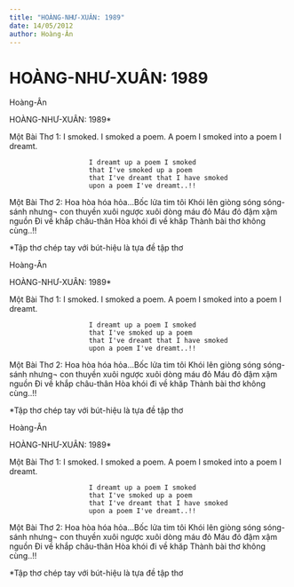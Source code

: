 ```yaml
---
title: "HOÀNG-NHƯ-XUÂN: 1989"
date: 14/05/2012
author: Hoàng-Ân
---
```


# HOÀNG-NHƯ-XUÂN: 1989

Hoàng-Ân


HOÀNG-NHƯ-XUÂN: 1989*


Một Bài Thơ 1:
                        I smoked. I smoked a poem.
                        A poem I smoked
                        into a poem I dreamt.

                        I dreamt up a poem I smoked
                        that I've smoked up a poem
                        that I've dreamt that I have smoked
                        upon a poem I've dreamt..!!

Một Bài Thơ 2:
                        Hoa hòa hóa hỏa...Bốc lửa tim tôi
                        Khói lên giòng sóng
                        sóng-sánh nhưng¬ con thuyền
                        xuôi ngược xuôi dòng máu đỏ
                        Máu đỏ đậm xậm nguồn
                        Đi về khắp châu-thân
                        Hòa khói đi về khăp
                        Thành bài thơ không cùng..!!


*Tập thơ chép tay với bút-hiệu là tựa đề tập thơ

Hoàng-Ân


HOÀNG-NHƯ-XUÂN: 1989*


Một Bài Thơ 1:
                        I smoked. I smoked a poem.
                        A poem I smoked
                        into a poem I dreamt.

                        I dreamt up a poem I smoked
                        that I've smoked up a poem
                        that I've dreamt that I have smoked
                        upon a poem I've dreamt..!!

Một Bài Thơ 2:
                        Hoa hòa hóa hỏa...Bốc lửa tim tôi
                        Khói lên giòng sóng
                        sóng-sánh nhưng¬ con thuyền
                        xuôi ngược xuôi dòng máu đỏ
                        Máu đỏ đậm xậm nguồn
                        Đi về khắp châu-thân
                        Hòa khói đi về khăp
                        Thành bài thơ không cùng..!!


*Tập thơ chép tay với bút-hiệu là tựa đề tập thơ

Hoàng-Ân


HOÀNG-NHƯ-XUÂN: 1989*


Một Bài Thơ 1:
                        I smoked. I smoked a poem.
                        A poem I smoked
                        into a poem I dreamt.

                        I dreamt up a poem I smoked
                        that I've smoked up a poem
                        that I've dreamt that I have smoked
                        upon a poem I've dreamt..!!

Một Bài Thơ 2:
                        Hoa hòa hóa hỏa...Bốc lửa tim tôi
                        Khói lên giòng sóng
                        sóng-sánh nhưng¬ con thuyền
                        xuôi ngược xuôi dòng máu đỏ
                        Máu đỏ đậm xậm nguồn
                        Đi về khắp châu-thân
                        Hòa khói đi về khăp
                        Thành bài thơ không cùng..!!


*Tập thơ chép tay với bút-hiệu là tựa đề tập thơ
